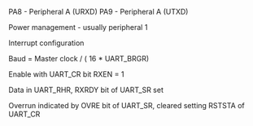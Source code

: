 PA8 - Peripheral A (URXD)
PA9 - Peripheral A (UTXD)

Power management - usually peripheral 1

Interrupt configuration

Baud = Master clock / ( 16 * UART_BRGR)

Enable with UART_CR bit RXEN = 1

Data in UART_RHR, RXRDY bit of UART_SR set

Overrun indicated by OVRE bit of UART_SR, cleared setting RSTSTA of UART_CR
